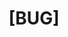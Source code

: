 ---
name: Bug report
about: Задача для заведения бага
title: "[BUG] "
labels: bug
assignees: Krapfeen
---
